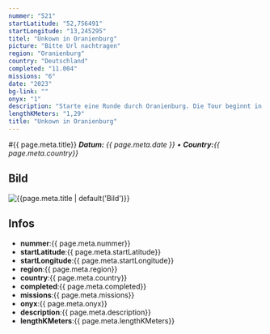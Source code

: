 ```yaml
---
nummer: "521"
startLatitude: "52,756491"
startLongitude: "13,245295"
titel: "Unkown in Oranienburg"
picture: "Bitte Url nachtragen"
region: "Oranienburg"
country: "Deutschland"
completed: "11.004"
missions: "6"
date: "2023"
bg-link: ""
onyx: "1"
description: "Starte eine Runde durch Oranienburg. Die Tour beginnt in der Bernauer Straße"
lengthKMeters: "1,29"
title: "Unkown in Oranienburg"
---
```


#{{ page.meta.title}}
_**Datum:** {{ page.meta.date }} • **Country:**{{ page.meta.country}}_

## Bild
![{{page.meta.title | default('Bild')}}]({{page.meta.picture}})

## Infos
- **nummer**:{{ page.meta.nummer}}
- **startLatitude**:{{ page.meta.startLatitude}}
- **startLongitude**:{{ page.meta.startLongitude}}
- **region**:{{ page.meta.region}}
- **country**:{{ page.meta.country}}
- **completed**:{{ page.meta.completed}}
- **missions**:{{ page.meta.missions}}
- **onyx**:{{ page.meta.onyx}}
- **description**:{{ page.meta.description}}
- **lengthKMeters**:{{ page.meta.lengthKMeters}}

